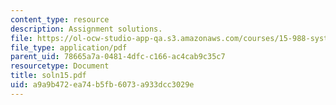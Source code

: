 ```yaml
---
content_type: resource
description: Assignment solutions.
file: https://ol-ocw-studio-app-qa.s3.amazonaws.com/courses/15-988-system-dynamics-self-study-fall-1998-spring-1999/a9a9b472ea74b5fb6073a933dcc3029e_soln15.pdf
file_type: application/pdf
parent_uid: 78665a7a-0481-4dfc-c166-ac4cab9c35c7
resourcetype: Document
title: soln15.pdf
uid: a9a9b472-ea74-b5fb-6073-a933dcc3029e
---
```

